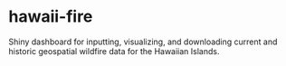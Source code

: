 # hawaii-fire
Shiny dashboard for inputting, visualizing, and downloading current and historic geospatial wildfire data for the Hawaiian Islands.
